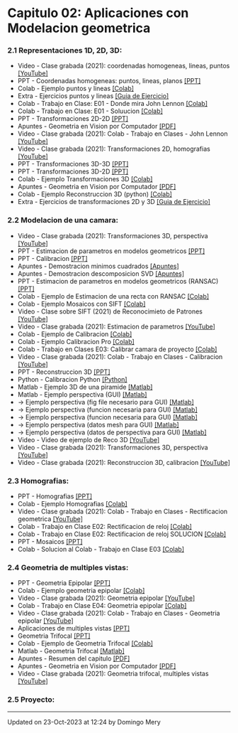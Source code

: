 
# Capitulo 02: Aplicaciones con Modelacion geometrica
### 2.1 Representaciones 1D, 2D, 3D:
* Video - Clase grabada (2021): coordenadas homogeneas, lineas, puntos [[YouTube]](https://youtu.be/IS8asEOXbzs)
* PPT - Coordenadas homogeneas: puntos, lineas, planos [[PPT]](https://github.com/domingomery/vision/blob/master/clases/Cap02_Geometria/presentaciones/CV02_PointsLinesPlanes.pptx)
* Colab - Ejemplo puntos  y lineas [[Colab]](https://colab.research.google.com/drive/146tZRDi1aMUcAEUHICZm9u5n5tkYe8P2)
* Extra - Ejercicios puntos  y lineas [[Guia de Ejercicio]](https://github.com/domingomery/vision/blob/master/clases/Cap02_Geometria/practice/CV02_EjePuntosLineas.pdf)
* Colab - Trabajo en Clase: E01 - Donde mira John Lennon [[Colab]](https://colab.research.google.com/drive/1HVQH4J12H04jnfcn5-wszeHMAE_A7xqC)
* Colab - Trabajo en Clase: E01 - Soluucion [[Colab]](https://colab.research.google.com/drive/1RYd9XuFGqZKOUikhCWPi3dnLJtO6d8TO)
* PPT - Transformaciones 2D-2D [[PPT]](https://github.com/domingomery/vision/blob/master/clases/Cap02_Geometria/presentaciones/CV02_Transformation2D.pptx)
* Apuntes - Geometria en Vision por Computador [[PDF]](https://github.com/domingomery/vision/blob/master/clases/Cap02_Geometria/presentaciones/2004-ApuntesVision.pdf)
* Video - Clase grabada (2021): Colab - Trabajo en Clases - John Lennon [[YouTube]](https://youtu.be/32UN03En7WU)
* Video - Clase grabada (2021): Transformaciones 2D, homografias [[YouTube]](https://youtu.be/bFTwmL_oHGE)
* PPT - Transformaciones 3D-3D [[PPT]](https://github.com/domingomery/vision/blob/master/clases/Cap02_Geometria/presentaciones/CV02_Transformation3D.pptx)
* PPT - Transformaciones 3D-2D [[PPT]](https://github.com/domingomery/vision/blob/master/clases/Cap02_Geometria/presentaciones/CV02_Transformation3D2D.pptx)
* Colab - Ejemplo Transformaciones 3D [[Colab]](https://colab.research.google.com/drive/1ntbUB7Dc3is7fxu3Z6at46DdOeK-nJO3)
* Apuntes - Geometria en Vision por Computador [[PDF]](https://github.com/domingomery/vision/blob/master/clases/Cap02_Geometria/presentaciones/2004-ApuntesVision.pdf)
* Colab - Ejemplo Reconstruccion 3D (python) [[Colab]](https://colab.research.google.com/drive/1yZZA3IZ2NB9bK8QMKL4_xQZkBNTNCUEz?usp=sharing)
* Extra - Ejercicios de transformaciones 2D y 3D [[Guia de Ejercicio]](https://github.com/domingomery/vision/blob/master/clases/Cap02_Geometria/practice/CV02_Transformaciones.pdf)
### 2.2 Modelacion de una camara:
* Video - Clase grabada (2021): Transformaciones 3D, perspectiva [[YouTube]](https://youtu.be/wfcMCeb8Fzk)
* PPT - Estimacion de parametros en modelos geometricos [[PPT]](https://github.com/domingomery/vision/blob/master/clases/Cap02_Geometria/presentaciones/CV02_EstimacionParametros.pptx)
* PPT - Calibracion [[PPT]](https://github.com/domingomery/vision/blob/master/clases/Cap02_Geometria/presentaciones/CV02_Calibration.pptx)
* Apuntes - Demostracion minimos cuadrados [[Apuntes]](https://github.com/domingomery/vision/blob/master/clases/Cap02_Geometria/presentaciones/CV02-SolucionMinAx-b_LS.pdf)
* Apuntes - Demostracion descomposicion SVD [[Apuntes]](https://github.com/domingomery/vision/blob/master/clases/Cap02_Geometria/presentaciones/CV02-SolucionMinAx.pdf)
* PPT - Estimacion de parametros en modelos geometricos (RANSAC) [[PPT]](https://github.com/domingomery/vision/blob/master/clases/Cap02_Geometria/presentaciones/CV02_EstimacionParametros.pptx)
* Colab - Ejemplo de Estimacion de una recta con RANSAC [[Colab]](https://colab.research.google.com/drive/1ldp2iAmeHhkAP6iexp50v4vKtHziDc_g)
* Colab - Ejemplo Mosaicos con SIFT [[Colab]](https://colab.research.google.com/drive/1LCOOdZDg5KN10ZBVcnyw1Xt_QUoIcCGs)
* Video - Clase sobre SIFT (2021) de Reconocimieto de Patrones [[YouTube]](https://youtu.be/BeqJf-W4ob8)
* Video - Clase grabada (2021): Estimacion de parametros [[YouTube]](https://youtu.be/8M4XaoHoo_w)
* Colab - Ejemplo de Calibracion [[Colab]](https://colab.research.google.com/drive/1IMUT3diQ3be7DOV2Vp4xbT831rFtfEH5)
* Colab - Ejemplo Calibracion Pro [[Colab]](https://colab.research.google.com/drive/1c1RFOMTk5sNxoTyFieeBEG4BLxZSv_NI)
* Colab - Trabajo en Clases E03: Calibrar camara de proyecto [[Colab]](https://colab.research.google.com/drive/1Eq0gGud_IHhO_f_uii9es9Y8CqkeutxH)
* Video - Clase grabada (2021): Colab - Trabajo en Clases - Calibracion [[YouTube]](https://youtu.be/qLRzigdAWkE)
* PPT - Reconstruccion 3D [[PPT]](https://github.com/domingomery/vision/blob/master/clases/Cap02_Geometria/presentaciones/CV02_Reconstruction3D.pptx)
* Python - Calibracion Python [[Python]](https://opencv-python-tutroals.readthedocs.io/en/latest/py_tutorials/py_calib3d/py_calibration/py_calibration.html)
* Matlab - Ejemplo 3D de una piramide [[Matlab]](https://github.com/domingomery/vision/blob/master/clases/Cap02_Geometria/matlab/CV02_3DPyramid.m)
* Matlab - Ejemplo perspectiva (GUI) [[Matlab]](https://github.com/domingomery/vision/blob/master/clases/Cap02_Geometria/matlab/CV02_Perspective.m)
* -> Ejemplo perspectiva (fig file necesario para GUI) [[Matlab]](https://github.com/domingomery/vision/blob/master/clases/Cap02_Geometria/matlab/CV02_Perspective.fig)
* -> Ejemplo perspectiva (funcion necesaria para GUI) [[Matlab]](https://github.com/domingomery/vision/blob/master/clases/Cap02_Geometria/matlab/CV02_experspec.m)
* -> Ejemplo perspectiva (funcion necesaria para GUI) [[Matlab]](https://github.com/domingomery/vision/blob/master/clases/Cap02_Geometria/matlab/CV02_meshplot.m)
* -> Ejemplo perspectiva (datos mesh para GUI) [[Matlab]](https://github.com/domingomery/vision/blob/master/clases/Cap02_Geometria/matlab/meshpoints.mat)
* -> Ejemplo perspectiva (datos de perspectiva para GUI) [[Matlab]](https://github.com/domingomery/vision/blob/master/clases/Cap02_Geometria/matlab/perspecdata.mat)
* Video - Video de ejemplo de Reco 3D [[YouTube]](https://youtu.be/qYaU1GeEiR8)
* Video - Clase grabada (2021): Transformaciones 3D, perspectiva [[YouTube]](https://youtu.be/wfcMCeb8Fzk)
* Video - Clase grabada (2021): Reconstruccion 3D, calibracion [[YouTube]](https://youtu.be/0emGMydd39Y)
### 2.3 Homografias:
* PPT - Homografias [[PPT]](https://github.com/domingomery/vision/blob/master/clases/Cap02_Geometria/presentaciones/CV02_Homography.pptx)
* Colab - Ejemplo Homografias [[Colab]](https://colab.research.google.com/drive/10D7Q7r11MuWL2-fNRt2lSqCpSVkvytin)
* Video - Clase grabada (2021): Colab - Trabajo en Clases - Rectificacion geometrica [[YouTube]](https://youtu.be/_6ps8YMsWc8)
* Colab - Trabajo en Clase E02: Rectificacion de reloj [[Colab]](https://colab.research.google.com/drive/1POKnPUkPuEJ3O8X8YxITymWlhz6xwpkI?ouid=109990478408880951919)
* Colab - Trabajo en Clase E02: Rectificacion de reloj SOLUCION [[Colab]](https://colab.research.google.com/drive/1DhDRQ5zJc44h6bC5mFcF77zjV5AzjS1-?ouid=109990478408880951919)
* PPT - Mosaicos [[PPT]](https://github.com/domingomery/vision/blob/master/clases/Cap02_Geometria/presentaciones/CV02_Mosaicos.pptx)
* Colab - Solucion al Colab - Trabajo en Clase E03 [[Colab]](https://colab.research.google.com/drive/1Q8GWeZhW43kdn76V25mNttz2UxiNcRLE?ouid=109990478408880951919)
### 2.4 Geometria de multiples vistas:
* PPT - Geometria Epipolar [[PPT]](https://github.com/domingomery/vision/blob/master/clases/Cap02_Geometria/presentaciones/CV02_EpipolarGeometry.pptx)
* Colab - Ejemplo geometria epipolar [[Colab]](https://colab.research.google.com/drive/1HQ0bwuRQhAEGTRJjJGZEwOHgM-VoKozX?usp=sharing)
* Video - Clase grabada (2021): Geometria epipolar [[YouTube]](https://youtu.be/TSgDqprBfbk)
* Colab - Trabajo en Clase E04: Geometria epipolar [[Colab]](https://colab.research.google.com/drive/1WUoUpu6KJ561juJgB3odUNa6yn7uMs9G)
* Video - Clase grabada (2021): Colab - Trabajo en Clases - Geometria epipolar [[YouTube]](https://youtu.be/Qx3oS9dOUXc)
* Aplicaciones de multiples vistas [[PPT]](https://github.com/domingomery/vision/blob/master/clases/Cap02_Geometria/presentaciones/CV02_MultipleViewXrayApplications.pptx)
* Geometria Trifocal [[PPT]](https://github.com/domingomery/vision/blob/master/clases/Cap02_Geometria/presentaciones/CV02_TrifocalGeometry.pptx)
* Colab - Ejemplo de Geometria Trifocal [[Colab]](https://colab.research.google.com/drive/1T8FIaD3EJwBBM9dwdAaPTDIsRVKeK6De)
* Matlab - Geometria Trifocal [[Matlab]](https://github.com/domingomery/vision/blob/master/clases/Cap02_Geometria/matlab/CV02_TrifocalGeometry.m)
* Apuntes - Resumen del capitulo [[PDF]](https://github.com/domingomery/vision/blob/master/clases/Cap02_Geometria/presentaciones/CV02_EsquemaResumen.pdf)
* Apuntes - Geometria en Vision por Computador [[PDF]](https://github.com/domingomery/vision/blob/master/clases/Cap02_Geometria/presentaciones/2004-ApuntesVision.pdf)
* Video - Clase grabada (2021): Geometria trifocal, multiples vistas [[YouTube]](https://youtu.be/2tVptJDCDc8)
### 2.5 Proyecto:
---


Updated on 23-Oct-2023 at 12:24 by Domingo Mery
